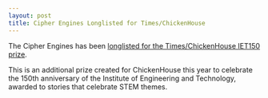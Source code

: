 ```yaml
---
layout: post
title: Cipher Engines Longlisted for Times/ChickenHouse
---
```


The Cipher Engines has been [longlisted for the Times/ChickenHouse IET150 prize](https://www.chickenhousebooks.com/blog/its-longlist-time-2).

This is an additional prize created for ChickenHouse this year to celebrate the 150th anniversary of the Institute of Engineering and Technology, awarded to stories that celebrate STEM themes.